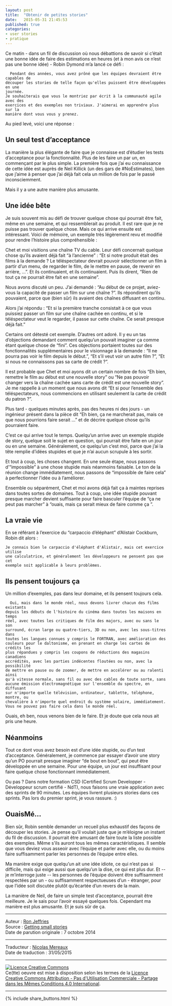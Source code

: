 ```yaml
---
layout: post
title:  "Obtenir de petites stories"
date:   2015-05-31 21:45:53
published: true
categories: 
- user stories
- pratique
---
```


Ce matin - dans un fil de discussion où nous débattions de savoir si c’était une bonne idée de faire des estimations en heures (et à mon avis ce n’est pas une bonne idée) - Robin Dymond m’a lancé ce défi :

      Pendant des années, vous avez prôné que les équipes devraient être capables de 
    découper les stories de telle façon qu'elles puissent être développées en une 
    journée. 
    Je souhaiterais que vous le montriez par écrit à la communauté agile avec des 
    exercices et des exemples non triviaux. J'aimerai en apprendre plus sur la 
    manière dont vous vous y prenez.

Au pied levé, voici une réponse :

## Un seul test d’acceptance

La manière la plus élégante de faire que je connaisse est d’étudier les tests d’acceptance pour la fonctionnalité. Plus de les faire un par un, en commençant par le plus simple. La première fois que j’ai eu connaissance de cette idée est auprès de Neil Killick (un des gars de #NoEstimates), bien que j’aime à penser que j’ai déjà fait cela  un million de fois par le passé inconsciemment.

Mais il y a une autre manière plus amusante.

## Une idée bête

Je suis souvent mis au défi de trouver quelque chose qui pourrait être fait, même en une semaine, et qui ressemblerait au produit. Il est rare que je ne puisse pas trouver quelque chose. Mais ce qui arrive ensuite est intéressant. Voici de mémoire, un exemple très légèrement revu et modifié pour rendre l’histoire plus compréhensible :

Chet et moi visitions une chaîne TV du cable. Leur défi concernait quelque chose qu’ils avaient déjà fait “à l’ancienne” : “Et si notre produit était des films à la demande ? Le téléspectateur devrait pouvoir sélectionner un film à partir d’un menu, de regarder le film, de le mettre en pause, de revenir en arrière, ...”. Et ils continuaient, et ils continuaient. Puis ils dirent, “Rien de tout ça ne pourrait être fait en une semaine”.

Nous avons discuté un peu. J’ai demandé : “Au début de ce projet, aviez-vous la capacité de passer un film sur une chaîne ?”. Ils répondirent qu’ils pouvaient, parce que (bien sûr) ils avaient des chaînes diffusant en continu.

Alors j’ai répondu : “Et si la première tranche consistait à ce que vous puissiez passer un film sur une chaîne cachée en continu, et si le téléspectateur veut le regarder, il passe sur cette chaîne. Ce serait presque déjà fait.”

Certains ont détesté cet exemple. D’autres ont adoré. Il y eu un tas d’objections demandant comment quelqu’un pouvait imaginer ça comme étant quelque chose de “fini”. Ces objections portaient toutes sur des fonctionnalités supplémentaires pour le visionnage à la demande : “Il ne pourra pas voir le film depuis le début.”, “Et s’il veut voir un autre film ?”, “Et si nous ne connaissons pas sa carte de crédit ?”.

Il est probable que Chet et moi ayons dit un certain nombre de fois “Eh bien, remettre le film au début est une nouvelle story” ou “Ne pas pouvoir changer vers la chaîne cachée sans carte de crédit est une nouvelle story”. Je me rappelle à un moment que nous avons dit “Et si pour l’ensemble des téléspectateurs, nous commencions en utilisant seulement la carte de crédit du patron ?”.

Plus tard - quelques minutes après, pas des heures ni des jours - un ingénieur présent dans la pièce dit “Eh bien, ça ne marcherait pas, mais ce que nous pourrions faire serait ...” et de décrire quelque chose qu’ils pourraient faire.

C’est ce qui arrive tout le temps. Quelqu’un arrive avec un exemple stupide de story, quelque soit le sujet en question, qui pourrait être faite en un jour ou en une semaine. Généralement, ce quelqu’un c’est moi, parce que j’ai la tête remplie d’idées stupides et que je n’ai aucun scrupule à les sortir. 

Et tout à coup, les choses changent. En une seule étape, nous passons d’“impossible” à une chose stupide mais néanmoins faisable. Le ton de la réunion change immédiatement, nous passons de “impossible de faire cela” à perfectionner l’idée ou à l’améliorer.

Ensemble ou séparément, Chet et moi avons déjà fait ça à maintes reprises dans toutes sortes de domaines. Tout à coup, une idée stupide pouvant presque marcher devient suffisante pour faire basculer l’équipe de “ça ne peut pas marcher” à “ouais, mais ça serait mieux de faire comme ça ”.

## La vraie vie

En se référant à l’exercice du “carpaccio d’éléphant” d’Alistair Cockburn, Robin dit alors :

    Je connais bien le carpaccio d'éléphant d'Alistair, mais cet exercice utilise 
    une calculatrice, et généralement les développeurs ne pensent pas que cet 
    exemple soit applicable à leurs problèmes. 

## Ils pensent toujours ça

Un million d’exemples, pas dans leur domaine, et ils pensent toujours cela.

      Oui, mais dans le monde réel, nous devons livrer chacun des films existants 
    depuis les débuts de l'histoire du cinéma dans toutes les maisons en temps 
    réel, avec toutes les critiques de film des majors, avec ou sans le son 
    surround, écran large ou quatre-tiers, 3D ou non, avec les sous-titres dans 
    toutes les langues connues y compris le FORTRAN, avec amélioration des 
    couleurs pour le daltonisme, en prenant en charge les cartes de crédits les 
    plus répandues y compris les coupons de réductions des magasins canadiens
    accrédités, avec les parties indécentes floutées ou non, avec la possibilité
    de mettre en pause ou de zoomer, de mettre en accélérer ou au ralenti ainsi 
    qu'à vitesse normale, sans fil ou avec des cables de toute sorte, sans 
    aucune émission électromagnétique sur l'ensemble du spectre, en diffusant 
    sur n'importe quelle télévision, ordinateur, tablette, téléphone, montre, ou
    chevalière à n'importe quel endroit du système solaire, immédiatement. 
    Vous ne pouvez pas faire cela dans le monde réel.

Ouais, eh ben, nous venons bien de le faire. Et je doute que cela nous ait pris une heure.

## Néanmoins

Tout ce dont vous avez besoin est d’une idée stupide, ou d’un test d’acceptance. Généralement, je commence par essayer d’avoir une story qu’un PO pourrait presque imaginer “de bout en bout”, qui peut être développée en une semaine. Pour une équipe, un jour est insuffisant pour faire quelque chose fonctionnant immédiatement.

Ou pas ? Dans notre formation CSD (Certified Scrum Developper - Développeur scrum certifié - NdT), nous faisons une vraie application avec des sprints de 90 minutes. Les équipes livrent plusieurs stories dans ces sprints. Pas lors du premier sprint, je vous rassure. :)

## OuaisMé...

Bien sûr, Robin semble demander un recueil plus exhaustif des façons de découper les stories. Je pense qu’il voulait juste que je m’éloigne un instant du fil de discussion. Il pourrait être amusant de faire toute la liste possible des exemples. Même s’ils auront tous les mêmes caractéristiques. Il semble que vous deviez vous asseoir avec l’équipe et parler avec elle, ou du moins faire suffisamment parler les personnes de l’équipe entre elles.

Ma manière exige que quelqu’un ait une idée idiote, ce qui n’est pas si difficile, mais qui exige aussi que quelqu’un la dise, ce qui est plus dur. Et -- je m’interroge juste -- les personnes de l’équipe doivent être suffisamment respectées par un - ou suffisamment respectueuses d’un - étranger, pour que l’idée soit discutée plutôt qu’écartée d’un revers de la main.

La manière de Neil, de faire un simple test d’acceptance, pourrait être meilleure. Je le sais pour l’avoir essayé quelques fois. Cependant ma manière est plus amusante. Et je suis sûr de ça.

---
Auteur : [Ron Jeffries](http://ronjeffries.com/about.html)  
Source : [Getting small stories](http://xprogramming.com/articles/getting-small-stories/)  
Date de parution originale : 7 octobre 2014  

---
Traducteur : [Nicolas Mereaux](http://www.les-traducteurs-agiles.org/traducteurs/)  
Date de traduction : 31/05/2015  

---

<a rel="license" href="http://creativecommons.org/licenses/by-nc-sa/4.0/"><img alt="Licence Creative Commons" style="border-width:0" src="http://i.creativecommons.org/l/by-nc-sa/4.0/88x31.png" /></a><br />Ce(tte) oeuvre est mise à disposition selon les termes de la <a rel="license" href="http://creativecommons.org/licenses/by-nc-sa/4.0/">Licence Creative Commons Attribution - Pas d'Utilisation Commerciale - Partage dans les Mêmes Conditions 4.0 International</a>.

---

{% include share_buttons.html %}


